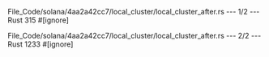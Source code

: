 File_Code/solana/4aa2a42cc7/local_cluster/local_cluster_after.rs --- 1/2 --- Rust
315 #[ignore]                                                                                                                                                  

File_Code/solana/4aa2a42cc7/local_cluster/local_cluster_after.rs --- 2/2 --- Rust
1233 #[ignore]                                                                                                                                                 

